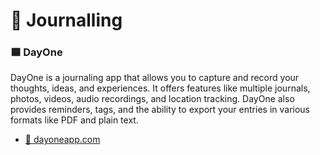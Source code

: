 # 📓 Journalling

### 🟦 DayOne
DayOne is a journaling app that allows you to capture and record your thoughts, ideas, and experiences. It offers features like multiple journals, photos, videos, audio recordings, and location tracking. DayOne also provides reminders, tags, and the ability to export your entries in various formats like PDF and plain text.
- [🔗 dayoneapp.com](https://dayoneapp.com/)
